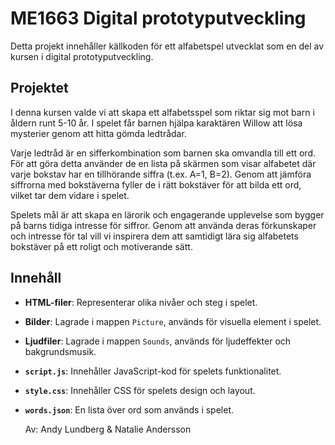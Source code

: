 # ME1663 Digital prototyputveckling

Detta projekt innehåller källkoden för ett alfabetspel utvecklat som en del av kursen i digital prototyputveckling.

## Projektet
I denna kursen valde vi att skapa ett alfabetsspel som riktar sig mot barn i åldern runt 5-10 år. I spelet får barnen hjälpa karaktären Willow att lösa mysterier genom att hitta gömda ledtrådar.

Varje ledtråd är en sifferkombination som barnen ska omvandla till ett ord. För att göra detta använder de en lista på skärmen som visar alfabetet där varje bokstav har en tillhörande siffra (t.ex. A=1, B=2). Genom att jämföra siffrorna med bokstäverna fyller de i rätt bokstäver för att bilda ett ord, vilket tar dem vidare i spelet.

Spelets mål är att skapa en lärorik och engagerande upplevelse som bygger på barns tidiga intresse för siffror. Genom att använda deras förkunskaper och intresse för tal vill vi inspirera dem att samtidigt lära sig alfabetets bokstäver på ett roligt och motiverande sätt.


## Innehåll

- **HTML-filer**: Representerar olika nivåer och steg i spelet.
- **Bilder**: Lagrade i mappen `Picture`, används för visuella element i spelet.
- **Ljudfiler**: Lagrade i mappen `Sounds`, används för ljudeffekter och bakgrundsmusik.
- **`script.js`**: Innehåller JavaScript-kod för spelets funktionalitet.
- **`style.css`**: Innehåller CSS för spelets design och layout.
- **`words.json`**: En lista över ord som används i spelet.

  Av: Andy Lundberg & Natalie Andersson

